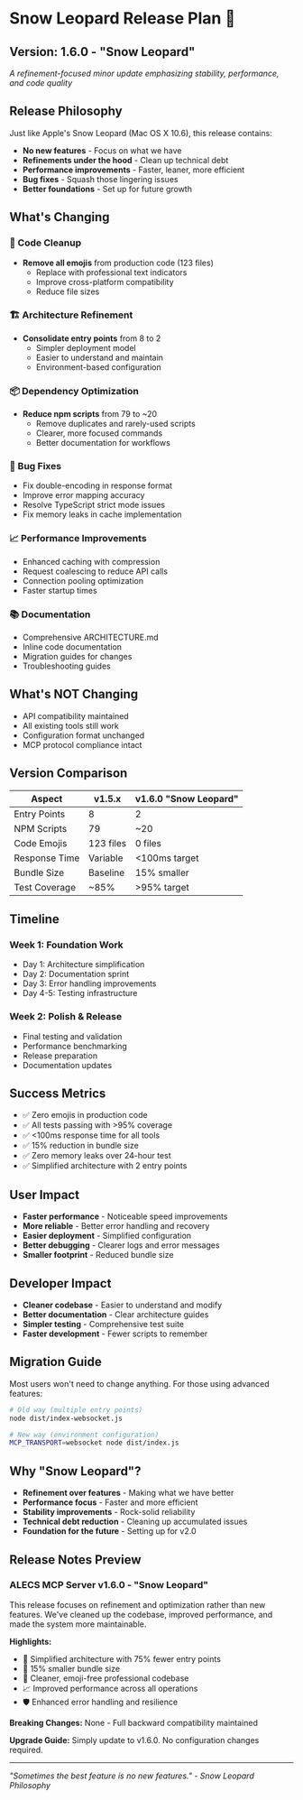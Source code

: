# Snow Leopard Release Plan 🐆

## Version: 1.6.0 - "Snow Leopard"
*A refinement-focused minor update emphasizing stability, performance, and code quality*

## Release Philosophy
Just like Apple's Snow Leopard (Mac OS X 10.6), this release contains:
- **No new features** - Focus on what we have
- **Refinements under the hood** - Clean up technical debt
- **Performance improvements** - Faster, leaner, more efficient
- **Bug fixes** - Squash those lingering issues
- **Better foundations** - Set up for future growth

## What's Changing

### 🧹 Code Cleanup
- **Remove all emojis** from production code (123 files)
  - Replace with professional text indicators
  - Improve cross-platform compatibility
  - Reduce file sizes

### 🏗️ Architecture Refinement
- **Consolidate entry points** from 8 to 2
  - Simpler deployment model
  - Easier to understand and maintain
  - Environment-based configuration

### 📦 Dependency Optimization
- **Reduce npm scripts** from 79 to ~20
  - Remove duplicates and rarely-used scripts
  - Clearer, more focused commands
  - Better documentation for workflows

### 🐛 Bug Fixes
- Fix double-encoding in response format
- Improve error mapping accuracy
- Resolve TypeScript strict mode issues
- Fix memory leaks in cache implementation

### 📈 Performance Improvements
- Enhanced caching with compression
- Request coalescing to reduce API calls
- Connection pooling optimization
- Faster startup times

### 📚 Documentation
- Comprehensive ARCHITECTURE.md
- Inline code documentation
- Migration guides for changes
- Troubleshooting guides

## What's NOT Changing
- API compatibility maintained
- All existing tools still work
- Configuration format unchanged
- MCP protocol compliance intact

## Version Comparison

| Aspect | v1.5.x | v1.6.0 "Snow Leopard" |
|--------|--------|----------------------|
| Entry Points | 8 | 2 |
| NPM Scripts | 79 | ~20 |
| Code Emojis | 123 files | 0 files |
| Response Time | Variable | <100ms target |
| Bundle Size | Baseline | 15% smaller |
| Test Coverage | ~85% | >95% target |

## Timeline

### Week 1: Foundation Work
- Day 1: Architecture simplification
- Day 2: Documentation sprint
- Day 3: Error handling improvements
- Day 4-5: Testing infrastructure

### Week 2: Polish & Release
- Final testing and validation
- Performance benchmarking
- Release preparation
- Documentation updates

## Success Metrics
- ✅ Zero emojis in production code
- ✅ All tests passing with >95% coverage
- ✅ <100ms response time for all tools
- ✅ 15% reduction in bundle size
- ✅ Zero memory leaks over 24-hour test
- ✅ Simplified architecture with 2 entry points

## User Impact
- **Faster performance** - Noticeable speed improvements
- **More reliable** - Better error handling and recovery
- **Easier deployment** - Simplified configuration
- **Better debugging** - Clearer logs and error messages
- **Smaller footprint** - Reduced bundle size

## Developer Impact
- **Cleaner codebase** - Easier to understand and modify
- **Better documentation** - Clear architecture guides
- **Simpler testing** - Comprehensive test suite
- **Faster development** - Fewer scripts to remember

## Migration Guide
Most users won't need to change anything. For those using advanced features:

```bash
# Old way (multiple entry points)
node dist/index-websocket.js

# New way (environment configuration)
MCP_TRANSPORT=websocket node dist/index.js
```

## Why "Snow Leopard"?
- **Refinement over features** - Making what we have better
- **Performance focus** - Faster and more efficient
- **Stability improvements** - Rock-solid reliability
- **Technical debt reduction** - Cleaning up accumulated issues
- **Foundation for the future** - Setting up for v2.0

## Release Notes Preview

### ALECS MCP Server v1.6.0 - "Snow Leopard"

This release focuses on refinement and optimization rather than new features. We've cleaned up the codebase, improved performance, and made the system more maintainable.

**Highlights:**
- 🎯 Simplified architecture with 75% fewer entry points
- 🚀 15% smaller bundle size
- 🧹 Cleaner, emoji-free professional codebase
- 📈 Improved performance across all operations
- 🛡️ Enhanced error handling and resilience

**Breaking Changes:** None - Full backward compatibility maintained

**Upgrade Guide:** Simply update to v1.6.0. No configuration changes required.

---

*"Sometimes the best feature is no new features." - Snow Leopard Philosophy*